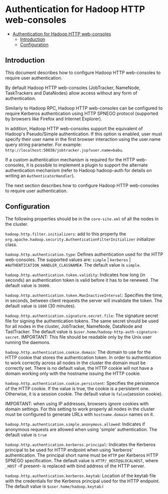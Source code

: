 <!---
  Licensed under the Apache License, Version 2.0 (the "License");
  you may not use this file except in compliance with the License.
  You may obtain a copy of the License at

   http://www.apache.org/licenses/LICENSE-2.0

  Unless required by applicable law or agreed to in writing, software
  distributed under the License is distributed on an "AS IS" BASIS,
  WITHOUT WARRANTIES OR CONDITIONS OF ANY KIND, either express or implied.
  See the License for the specific language governing permissions and
  limitations under the License. See accompanying LICENSE file.
-->

Authentication for Hadoop HTTP web-consoles
===========================================

* [Authentication for Hadoop HTTP web-consoles](#Authentication_for_Hadoop_HTTP_web-consoles)
    * [Introduction](#Introduction)
    * [Configuration](#Configuration)

Introduction
------------

This document describes how to configure Hadoop HTTP web-consoles to require user authentication.

By default Hadoop HTTP web-consoles (JobTracker, NameNode, TaskTrackers and DataNodes) allow access without any form of authentication.

Similarly to Hadoop RPC, Hadoop HTTP web-consoles can be configured to require Kerberos authentication using HTTP SPNEGO protocol (supported by browsers like Firefox and Internet Explorer).

In addition, Hadoop HTTP web-consoles support the equivalent of Hadoop's Pseudo/Simple authentication. If this option is enabled, user must specify their user name in the first browser interaction using the user.name query string parameter. For example: `http://localhost:50030/jobtracker.jsp?user.name=babu`.

If a custom authentication mechanism is required for the HTTP web-consoles, it is possible to implement a plugin to support the alternate authentication mechanism (refer to Hadoop hadoop-auth for details on writing an `AuthenticatorHandler`).

The next section describes how to configure Hadoop HTTP web-consoles to require user authentication.

Configuration
-------------

The following properties should be in the `core-site.xml` of all the nodes in the cluster.

`hadoop.http.filter.initializers`: add to this property the `org.apache.hadoop.security.AuthenticationFilterInitializer` initializer class.

`hadoop.http.authentication.type`: Defines authentication used for the HTTP web-consoles. The supported values are: `simple` | `kerberos` | `#AUTHENTICATION_HANDLER_CLASSNAME#`. The default value is `simple`.

`hadoop.http.authentication.token.validity`: Indicates how long (in seconds) an authentication token is valid before it has to be renewed. The default value is `36000`.

`hadoop.http.authentication.token.MaxInactiveInterval`: Specifies the time, in seconds, between client requests the server will invalidate the token. The default value is `1800` (30 minutes).

`hadoop.http.authentication.signature.secret.file`: The signature secret file for signing the authentication tokens. The same secret should be used for all nodes in the cluster, JobTracker, NameNode, DataNode and TastTracker. The default value is `$user.home/hadoop-http-auth-signature-secret`. IMPORTANT: This file should be readable only by the Unix user running the daemons.

`hadoop.http.authentication.cookie.domain`: The domain to use for the HTTP cookie that stores the authentication token. In order to authentication to work correctly across all nodes in the cluster the domain must be correctly set. There is no default value, the HTTP cookie will not have a domain working only with the hostname issuing the HTTP cookie.

`hadoop.http.authentication.cookie.persistent`: Specifies the persistence of the HTTP cookie. If the value is true, the cookie is a persistent one. Otherwise, it is a session cookie. The default value is `false`(session cookie).

IMPORTANT: when using IP addresses, browsers ignore cookies with domain settings. For this setting to work properly all nodes in the cluster must be configured to generate URLs with `hostname.domain` names on it.

`hadoop.http.authentication.simple.anonymous.allowed`: Indicates if anonymous requests are allowed when using 'simple' authentication. The default value is `true`

`hadoop.http.authentication.kerberos.principal`: Indicates the Kerberos principal to be used for HTTP endpoint when using 'kerberos' authentication. The principal short name must be `HTTP` per Kerberos HTTP SPNEGO specification. The default value is `HTTP/_HOST@$LOCALHOST`, where `_HOST` -if present- is replaced with bind address of the HTTP server.

`hadoop.http.authentication.kerberos.keytab`: Location of the keytab file with the credentials for the Kerberos principal used for the HTTP endpoint. The default value is `$user.home/hadoop.keytab`.i
